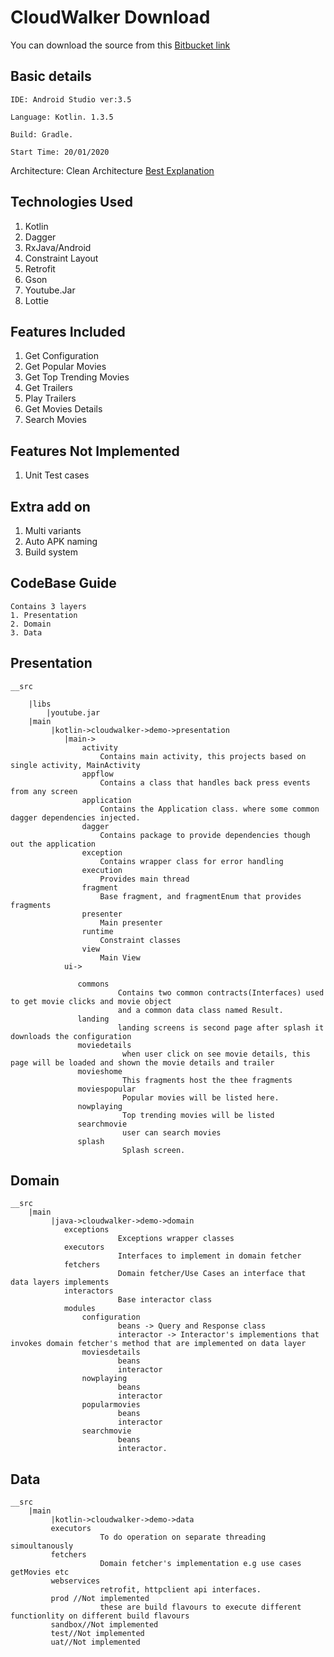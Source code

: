 CloudWalker Download
===============
You can download the source from this [Bitbucket link](/https://bitbucket.org/Devendra_/app-cloudwalker-demo/get/cc62a81a8802.zip)

Basic details
----------
```
IDE: Android Studio ver:3.5

Language: Kotlin. 1.3.5

Build: Gradle.

Start Time: 20/01/2020
```
Architecture: Clean Architecture [Best Explanation](https://www.raywenderlich.com/3595916-clean-architecture-tutorial-for-android-getting-started)

Technologies Used
----
1. Kotlin
2. Dagger
3. RxJava/Android
4. Constraint Layout
5. Retrofit
6. Gson
7. Youtube.Jar
8. Lottie


Features Included
----
1. Get Configuration
2. Get Popular Movies
3. Get Top Trending Movies
4. Get Trailers
5. Play Trailers
6. Get Movies Details
7. Search Movies

Features Not Implemented
----
1. Unit Test cases


Extra add on
----
1. Multi variants
2. Auto APK naming
3. Build system

CodeBase Guide
-----
```
Contains 3 layers
1. Presentation
2. Domain
3. Data
```

Presentation
-----
```
__src

    |libs
        |youtube.jar
    |main
         |kotlin->cloudwalker->demo->presentation
            |main->
                activity
                    Contains main activity, this projects based on single activity, MainActivity
                appflow
                    Contains a class that handles back press events from any screen
                application
                    Contains the Application class. where some common dagger dependencies injected.
                dagger
                    Contains package to provide dependencies though out the application
                exception
                    Contains wrapper class for error handling
                execution
                    Provides main thread
                fragment
                    Base fragment, and fragmentEnum that provides fragments
                presenter
                    Main presenter
                runtime
                    Constraint classes
                view
                    Main View
            ui->
             
               commons
                        Contains two common contracts(Interfaces) used to get movie clicks and movie object
                        and a common data class named Result.
               landing
                        landing screens is second page after splash it downloads the configuration
               moviedetails
                         when user click on see movie details, this page will be loaded and shown the movie details and trailer
               movieshome
                         This fragments host the thee fragments
               moviespopular
                         Popular movies will be listed here.
               nowplaying
                         Top trending movies will be listed
               searchmovie
                         user can search movies 
               splash   
                         Splash screen.
```
Domain
-----
```
__src
    |main
         |java->cloudwalker->demo->domain
            exceptions
                        Exceptions wrapper classes
            executors
                        Interfaces to implement in domain fetcher
            fetchers
                        Domain fetcher/Use Cases an interface that data layers implements
            interactors
                        Base interactor class
            modules
                configuration
                        beans -> Query and Response class
                        interactor -> Interactor's implementions that invokes domain fetcher's method that are implemented on data layer
                moviesdetails
                        beans
                        interactor
                nowplaying
                        beans
                        interactor
                popularmovies
                        beans
                        interactor
                searchmovie
                        beans
                        interactor.
```

Data 
-------
```
__src
    |main
         |kotlin->cloudwalker->demo->data
         executors
                    To do operation on separate threading simoultanously
         fetchers
                    Domain fetcher's implementation e.g use cases getMovies etc
         webservices
                    retrofit, httpclient api interfaces.
         prod //Not implemented
                    these are build flavours to execute different functionlity on different build flavours
         sandbox//Not implemented
         test//Not implemented
         uat//Not implemented 
```
